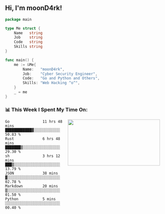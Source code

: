<h2> Hi, I'm moonD4rk!</h2>

```go
package main

type Me struct {
	Name   string
	Job    string
	Code   string
	Skills string
}

func main() {
	me := &Me{
		Name:   "moonD4rk",
		Job:    "Cyber Security Engineer",
		Code:   "Go and Python and Others",
		Skills: "Web Hacking ^o^",
	}
	_ = me
}
```

<h3>📊 This Week I Spent My Time On:</h3>
<img align='right' src="https://github-readme-stats.vercel.app/api?username=moond4rk&show_icons=true&theme=radical", width="300" height="150">

<!--START_SECTION:waka-->

```text
Go               11 hrs 48 mins  ████████████▓░░░░░░░░░░░░   50.83 %
Rust             6 hrs 48 mins   ███████▒░░░░░░░░░░░░░░░░░   29.30 %
sh               3 hrs 12 mins   ███▒░░░░░░░░░░░░░░░░░░░░░   13.79 %
JSON             38 mins         ▓░░░░░░░░░░░░░░░░░░░░░░░░   02.78 %
Markdown         20 mins         ▒░░░░░░░░░░░░░░░░░░░░░░░░   01.50 %
Python           5 mins          ░░░░░░░░░░░░░░░░░░░░░░░░░   00.40 %
```

<!--END_SECTION:waka-->

